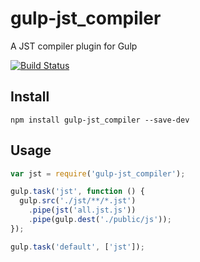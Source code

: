 gulp-jst_compiler
=================

A JST compiler plugin for Gulp

[![Build Status](https://travis-ci.org/hcodes/gulp-jst_compiler.png?branch=master)](https://travis-ci.org/hcodes/gulp-jst_compiler)

## Install

```
npm install gulp-jst_compiler --save-dev
```

## Usage
```javascript
var jst = require('gulp-jst_compiler');

gulp.task('jst', function () {
  gulp.src('./jst/**/*.jst')
    .pipe(jst('all.jst.js'))
    .pipe(gulp.dest('./public/js'));
});

gulp.task('default', ['jst']);
```
